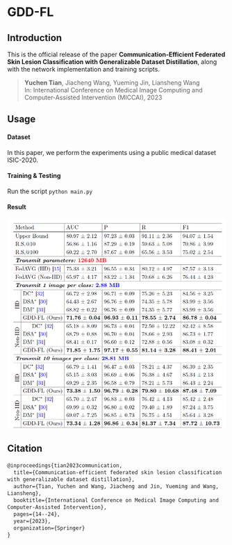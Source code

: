 # GDD-FL

## Introduction

This is the official release of the paper **Communication-Efficient Federated Skin Lesion Classification with Generalizable Dataset Distillation**, along with the network implementation and training scripts.

> **Yuchen Tian**, Jiacheng Wang, Yueming Jin, Liansheng Wang <br/>
> In: International Conference on Medical Image Computing and Computer-Assisted Intervention (MICCAI), 2023 <br />

## Usage

#### Dataset

In this paper, we perform the experiments using a public medical dataset ISIC-2020.

#### Training & Testing

Run the script ```python main.py```

#### Result

<div align="center" border=> <img src=result.png width="700"> </div>

## Citation

```
@inproceedings{tian2023communication,
  title={Communication-efficient federated skin lesion classification with generalizable dataset distillation},
  author={Tian, Yuchen and Wang, Jiacheng and Jin, Yueming and Wang, Liansheng},
  booktitle={International Conference on Medical Image Computing and Computer-Assisted Intervention},
  pages={14--24},
  year={2023},
  organization={Springer}
}
```
